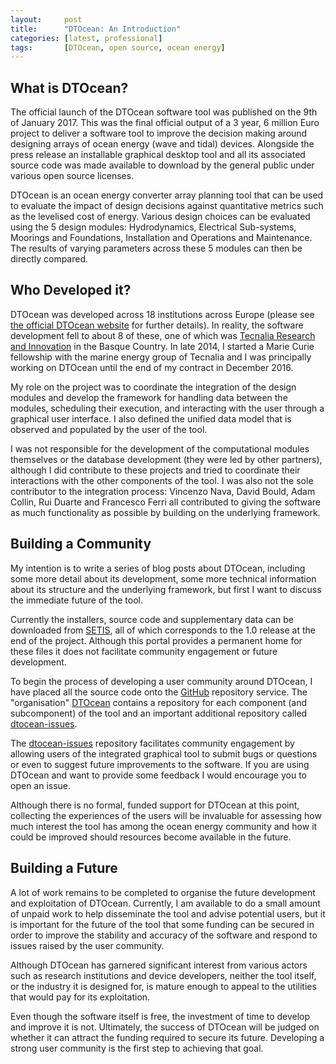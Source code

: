```yaml
---
layout:     post
title:      "DTOcean: An Introduction"
categories: [latest, professional]
tags:       [DTOcean, open source, ocean energy]
---
```


## What is DTOcean?

The official launch of the DTOcean software tool was published on the 9th of
January 2017. This was the final official output of a 3 year, 6 million Euro
project to deliver a software tool to improve the decision making around designing
arrays of ocean energy (wave and tidal) devices. Alongside the press release
an installable graphical desktop tool and all its associated source code was
made available to download by the general public under various open source
licenses.

DTOcean is an ocean energy converter array planning tool that can be used to
evaluate the impact of design decisions against quantitative metrics such as the
levelised cost of energy. Various design choices can be evaluated using the 5
design modules: Hydrodynamics, Electrical Sub-systems, Moorings and Foundations,
Installation and Operations and Maintenance. The results of varying parameters
across these 5 modules can then be directly compared.

## Who Developed it?

DTOcean was developed across 18 institutions across Europe (please see
[the official DTOcean website](www.dtocean.eu) for further details). In reality,
the software development fell to about 8 of these, one of which was [Tecnalia Research and
Innovation](www.tecnalia.com) in the Basque Country. In late 2014, I started a
Marie Curie fellowship with the marine energy group of Tecnalia and I was 
principally working on DTOcean until the end of my contract in December 2016.

My role on the project was to coordinate the integration of the design modules
and develop the framework for handling data between the modules, scheduling
their execution, and interacting with the user through a graphical user interface.
I also defined the unified data model that is observed and populated by the user
of the tool.

I was not responsible for the development of the computational modules
themselves or the database development (they were led by other partners),
although I did contribute to these projects and tried to coordinate their
interactions with the other components of
the tool. I was also not the sole contributor to the integration process:
Vincenzo Nava, David Bould, Adam Collin, Rui Duarte and Francesco Ferri all
contributed to giving the software as much functionality as possible by building
on the underlying framework.

## Building a Community

My intention is to write a series of blog posts about DTOcean, including some
more detail about its development, some more technical information about its
structure and the underlying framework, but first I want to discuss the
immediate future of the tool.

Currently the installers, source code and supplementary data can be downloaded
from [SETIS](https://setis.ec.europa.eu/dt-ocean), all of which corresponds to
the 1.0 release at the end of the project. Although this portal provides a 
permanent home for these files it does not facilitate community engagement or
future development.

To begin the process of developing a user community around DTOcean, I have 
placed all the source code onto the [GitHub][1]
repository service. The "organisation" [DTOcean][1]
contains a repository for each component (and subcomponent) of the tool and
an important additional repository called [dtocean-issues][2].

The [dtocean-issues][2] repository facilitates community engagement by
allowing users of the integrated graphical tool to submit bugs or questions
or even to suggest future improvements to the software. If you are using
DTOcean and want to provide some feedback I would encourage you to open an 
issue.

Although there is no formal, funded support for DTOcean at this point, 
collecting the experiences of the users will be invaluable for assessing how
much interest the tool has among the ocean energy community and how it could
be improved should resources become available in the future.

## Building a Future

A lot of work remains to be completed to organise the future development and 
exploitation of DTOcean. Currently, I am available to do a small amount of
unpaid work to help disseminate the tool and advise potential users, but it
is important for the future of the tool that some funding can be secured in
order to improve the stability and accuracy of the software and respond to 
issues raised by the user community.

Although DTOcean has garnered significant interest from various actors such 
as research institutions and device developers, neither the tool itself, or
the industry it is designed for, is mature enough to appeal to the utilities that
would pay for its exploitation.

Even though the software itself is free, the investment
of time to develop and improve it is not. Ultimately, the success of
DTOcean will be judged on whether it can attract the funding required to
secure its future. Developing a strong user community is the first step to
achieving that goal.

[1]: https://github.com/DTOcean
[2]: https://github.com/DTOcean/dtocean-issues

